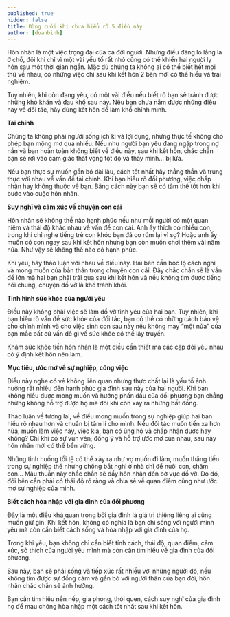 ```yaml
---
published: true
hidden: false
title: Đừng cưới khi chưa hiểu rõ 5 điều này
author: [doanbinh]
---
```


Hôn nhân là một việc trọng đại của cả đời người. Nhưng điều đáng lo lắng là ở chỗ, đôi khi chỉ vì một vài yếu tố rất nhỏ cũng có thể khiến hai người ly hôn sau một thời gian ngắn. Mặc dù chúng ta không ai có thể biết hết mọi thứ về nhau, có những việc chỉ sau khi kết hôn 2 bên mới có thể hiểu và trải nghiệm.

Tuy nhiên, khi còn đang yêu, có một vài điều nếu biết rõ bạn sẽ tránh được những khó khăn và đau khổ sau này. Nếu bạn chưa nắm được những điều này về đối tác, hãy đừng kết hôn để làm khổ chính mình.

**Tài chính**

Chúng ta không phải người sống ích kỉ và lợi dụng, nhưng thực tế không cho phép bạn mộng mơ quá nhiều. Nếu như người bạn yêu đang ngập trong nợ nần và bạn hoàn toàn không biết về điều này, sau khi kết hôn, chắc chắn bạn sẽ rơi vào cảm giác thất vọng tột độ và thấy mình… bị lừa.

Nếu bạn thực sự muốn gắn bó dài lâu, cách tốt nhất hãy thẳng thắn và trung thực với nhau về vấn đề tài chính. Khi bạn hiểu rõ đối phương, việc chấp nhận hay không thuộc về bạn. Bằng cách này bạn sẽ có tâm thế tốt hơn khi bước vào cuộc hôn nhân.

**Suy nghĩ và cảm xúc về chuyện con cái**

Hôn nhân sẽ không thể nào hạnh phúc nếu như mỗi người có một quan niệm và thái độ khác nhau về vấn đề con cái. Anh ấy thích có nhiều con, trong khi chỉ nghe tiếng trẻ con khóc bạn đã co rúm lại vì sợ? Hoặc anh ấy muốn có con ngay sau khi kết hôn nhưng bạn còn muốn chơi thêm vài năm nữa. Như vậy sẽ không thể nào có hạnh phúc.

Khi yêu, hãy thảo luận với nhau về điều này. Hai bên cần bộc lộ cách nghĩ và mong muốn của bản thân trong chuyện con cái. Đây chắc chắn sẽ là vấn đề lớn mà hai bạn phải trải qua sau khi kết hôn và nếu không tìm được tiếng nói chung, chuyện đổ vỡ là khó tránh khỏi.

**Tình hình sức khỏe của người yêu**

Điều này không phải việc sẽ làm đổ vỡ tình yêu của hai bạn. Tuy nhiên, khi bạn hiểu rõ vấn đề sức khỏe của đối tác, bạn có thể có những cách bảo vệ cho chính mình và cho việc sinh con sau này nếu không may “một nửa” của bạn mắc bất cứ vấn đề gì về sức khỏe có thể lây truyền.

Khám sức khỏe tiền hôn nhân là một điều cần thiết mà các cặp đôi yêu nhau có ý định kết hôn nên làm.

**Mục tiêu, ước mơ về sự nghiệp, công việc**

Điều này nghe có vẻ không liên quan nhưng thực chất lại là yếu tố ảnh hưởng rất nhiều đến hạnh phúc gia đình sau này của hai người. Khi bạn không hiểu được mong muốn và hướng phấn đấu của đối phương bạn chẳng những không hỗ trợ được họ mà đôi khi còn xảy ra những bất đồng.

Thảo luận về tương lai, về điều mong muốn trong sự nghiệp giúp hai bạn hiểu rõ nhau hơn và chuẩn bị tâm lí cho mình. Nếu đối tác muốn tiến xa hơn nữa, muốn làm việc này, việc kia, bạn có ủng hộ và chấp nhận được hay không? Chỉ khi có sự vun vén, đồng ý và hỗ trợ ước mơ của nhau, sau này hôn nhân mới có thể bền vững.

Những tình huống tồi tệ có thể xảy ra như vợ muốn đi làm, muốn thăng tiến trong sự nghiệp thế nhưng chồng bắt nghỉ ở nhà chỉ để nuôi con, chăm con… Mâu thuẫn này chắc chắn sẽ đẩy hôn nhân đến bờ vực đổ vỡ. Do đó, đôi bên cần phải có thái độ rõ ràng và chia sẻ về quan điểm cũng như ước mơ sự nghiệp của mình.

**Biết cách hòa nhập với gia đình của đối phương**

Đây là một điều khá quan trọng bởi gia đình là giá trị thiêng liêng ai cũng muốn giữ gìn. Khi kết hôn, không có nghĩa là bạn chỉ sống với người mình yêu mà còn cần biết cách sống và hòa nhập với gia đình của họ.

Trong khi yêu, bạn không chỉ cần biết tính cách, thái độ, quan điểm, cảm xúc, sở thích của người yêu mình mà còn cần tìm hiểu về gia đình của đối phương.

Sau này, bạn sẽ phải sống và tiếp xúc rất nhiều với những người đó, nếu không tìm được sự đồng cảm và gắn bó với người thân của bạn đời, hôn nhân chắc chắn sẽ ảnh hưởng.

Bạn cần tìm hiểu nền nếp, gia phong, thói quen, cách suy nghĩ của gia đình họ để mau chóng hòa nhập một cách tốt nhất sau khi kết hôn.